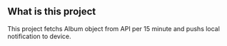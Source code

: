 ## What is this project
This project fetchs Album object from API per 15 minute and pushs local notification to device. 




